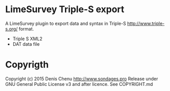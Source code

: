 # LimeSurvey Triple-S export #

A LimeSurvey plugin to export data and syntax in Triple-S <http://www.triple-s.org/> format.

- Triple S XML2 
- DAT data file

# Copyrigth #
Copyright (c) 2015 Denis Chenu <http://www.sondages.pro>
Release under GNU General Public License v3 and after licence. See COPYRIGHT.md
